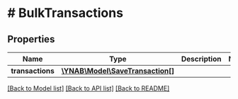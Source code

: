 # # BulkTransactions

## Properties

Name | Type | Description | Notes
------------ | ------------- | ------------- | -------------
**transactions** | [**\YNAB\Model\SaveTransaction[]**](SaveTransaction.md) |  | 

[[Back to Model list]](../../README.md#documentation-for-models) [[Back to API list]](../../README.md#documentation-for-api-endpoints) [[Back to README]](../../README.md)


